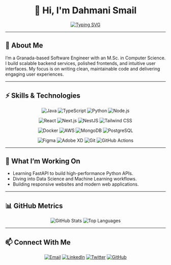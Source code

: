 <h1 align="center">👋 Hi, I'm Dahmani Smail</h1>

<p align="center">
  <a href="https://github.com/sml99">
    <img src="https://readme-typing-svg.herokuapp.com/?font=Fira+Code&size=30&pause=2000&color=4BAFE3&background=00000000&center=true&width=700&lines=Software+Engineer+%7C+Full-Stack+Developer+%7C+UX%2FUI+Designer" alt="Typing SVG" />
  </a>
</p>

---

## 🚀 About Me

I’m a Granada-based Software Engineer with an M.Sc. in Computer Science. I build scalable backend services, polished frontends, and intuitive user interfaces. My focus is on writing clean, maintainable code and delivering engaging user experiences.

---

## ⚡️ Skills & Technologies

<p align="center">
  <img alt="Java" src="https://img.shields.io/badge/Java-ED8B00?logo=java&style=for-the-badge" />
  <img alt="TypeScript" src="https://img.shields.io/badge/TypeScript-007ACC?logo=typescript&style=for-the-badge" />
  <img alt="Python" src="https://img.shields.io/badge/Python-3776AB?logo=python&style=for-the-badge" />
  <img alt="Node.js" src="https://img.shields.io/badge/Node.js-339933?logo=node.js&style=for-the-badge" />
</p>

<p align="center">
  <img alt="React" src="https://img.shields.io/badge/React-20232A?logo=react&style=for-the-badge" />
  <img alt="Next.js" src="https://img.shields.io/badge/Next.js-000000?logo=next.js&style=for-the-badge" />
  <img alt="NestJS" src="https://img.shields.io/badge/NestJS-E0234E?logo=nestjs&style=for-the-badge" />
  <img alt="Tailwind CSS" src="https://img.shields.io/badge/Tailwind_CSS-06B6D4?logo=tailwind-css&style=for-the-badge" />
</p>

<p align="center">
  <img alt="Docker" src="https://img.shields.io/badge/Docker-2496ED?logo=docker&style=for-the-badge" />
  <img alt="AWS" src="https://img.shields.io/badge/AWS-232F3E?logo=amazonaws&style=for-the-badge" />
  <img alt="MongoDB" src="https://img.shields.io/badge/MongoDB-47A248?logo=mongodb&style=for-the-badge" />
  <img alt="PostgreSQL" src="https://img.shields.io/badge/PostgreSQL-316192?logo=postgresql&style=for-the-badge" />
</p>

<p align="center">
  <img alt="Figma" src="https://img.shields.io/badge/Figma-F24E1E?logo=figma&style=for-the-badge" />
  <img alt="Adobe XD" src="https://img.shields.io/badge/Adobe_XD-470137?logo=adobexd&style=for-the-badge" />
  <img alt="Git" src="https://img.shields.io/badge/Git-F05032?logo=git&style=for-the-badge" />
  <img alt="GitHub Actions" src="https://img.shields.io/badge/GitHub_Actions-2088FF?logo=githubactions&style=for-the-badge" />
</p>

---

## 🔭 What I’m Working On

- Learning FastAPI to build high-performance Python APIs.
- Diving into Data Science and Machine Learning workflows.
- Building responsive websites and modern web applications.

---

## 📊 GitHub Metrics

<p align="center">
  <img src="https://github-readme-stats.vercel.app/api?username=sml99&show_icons=true&theme=dark&count_private=true" alt="GitHub Stats" />
  <img src="https://github-readme-stats.vercel.app/api/top-langs/?username=sml99&layout=compact&theme=dark" alt="Top Languages" />
</p>

---

## 📫 Connect With Me

<p align="center">
  <a href="mailto:Smail.Dahmani.98@gmail.com"><img src="https://img.shields.io/badge/Email-D14836?logo=gmail&style=for-the-badge" alt="Email" /></a>
  <a href="https://www.linkedin.com/in/smail-d-6191a712a/"><img src="https://img.shields.io/badge/LinkedIn-0077B5?logo=linkedin&style=for-the-badge" alt="LinkedIn" /></a>
  <a href="https://twitter.com/smldahmani"><img src="https://img.shields.io/badge/Twitter-1DA1F2?logo=twitter&style=for-the-badge" alt="Twitter" /></a>
  <a href="https://github.com/sml99"><img src="https://img.shields.io/badge/GitHub-181717?logo=github&style=for-the-badge" alt="GitHub" /></a>
</p>

